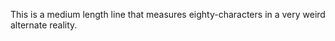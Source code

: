 This  is  a  medium  length  line  that  measures eighty-characters in a very weird alternate reality.
